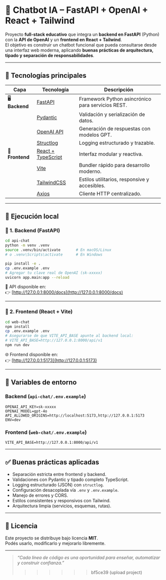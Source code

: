 # 🤖 Chatbot IA – FastAPI + OpenAI + React + Tailwind

Proyecto **full-stack educativo** que integra un **backend en FastAPI** (Python) con la **API de OpenAI** y un **frontend en React + Tailwind**.  
El objetivo es construir un chatbot funcional que pueda consultarse desde una interfaz web moderna, aplicando **buenas prácticas de arquitectura, tipado y separación de responsabilidades**.

---

## 🧩 Tecnologías principales

| Capa | Tecnología | Descripción |
|------|-------------|-------------|
| 🖥️ **Backend** | [FastAPI](https://fastapi.tiangolo.com/) | Framework Python asincrónico para servicios REST. |
|  | [Pydantic](https://docs.pydantic.dev/) | Validación y serialización de datos. |
|  | [OpenAI API](https://platform.openai.com/docs) | Generación de respuestas con modelos GPT. |
|  | [Structlog](https://www.structlog.org/) | Logging estructurado y trazable. |
| 💬 **Frontend** | [React + TypeScript](https://react.dev/) | Interfaz modular y reactiva. |
|  | [Vite](https://vitejs.dev/) | Bundler rápido para desarrollo moderno. |
|  | [TailwindCSS](https://tailwindcss.com/) | Estilos utilitarios, responsive y accesibles. |
|  | [Axios](https://axios-http.com/) | Cliente HTTP centralizado. |

---

## 🚀 Ejecución local

### 🔹 1. Backend (FastAPI)

```bash
cd api-chat
python -m venv .venv
source .venv/bin/activate       # En macOS/Linux
# o .venv\Scripts\activate      # En Windows

pip install -e .
cp .env.example .env
# Agregar tu clave real de OpenAI (sk-xxxxx)
uvicorn app.main:app --reload
```

📍 API disponible en:  
👉 [http://127.0.0.1:8000/docs](http://127.0.0.1:8000/docs)

---

### 🔹 2. Frontend (React + Vite)

```bash
cd web-chat
npm install
cp .env.example .env
# Asegurarse de que VITE_API_BASE apunte al backend local:
# VITE_API_BASE=http://127.0.0.1:8000/api/v1
npm run dev
```

🌐 Frontend disponible en:  
👉 [http://127.0.0.1:5173](http://127.0.0.1:5173)

---

## 🔐 Variables de entorno

### Backend (`api-chat/.env.example`)
```
OPENAI_API_KEY=sk-xxxxx
OPENAI_MODEL=gpt-4o
API_ALLOWED_ORIGINS=http://localhost:5173,http://127.0.0.1:5173
ENV=dev
```

### Frontend (`web-chat/.env.example`)
```
VITE_API_BASE=http://127.0.0.1:8000/api/v1
```

---

## ✅ Buenas prácticas aplicadas

- Separación estricta entre frontend y backend.  
- Validaciones con Pydantic y tipado completo TypeScript.  
- Logging estructurado (JSON) con `structlog`.  
- Configuración desacoplada vía `.env` y `.env.example`.  
- Manejo de errores y CORS.  
- Estilos consistentes y responsivos con Tailwind.  
- Arquitectura limpia (servicios, esquemas, rutas).  

---

## 📄 Licencia

Este proyecto se distribuye bajo licencia **MIT**.  
Podés usarlo, modificarlo y mejorarlo libremente.

---

> _“Cada línea de código es una oportunidad para enseñar, automatizar y construir confianza.”_
>>>>>>> bf5ce39 (upload project)
